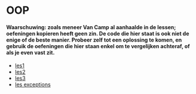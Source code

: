 # OOP
#### Waarschuwing: zoals meneer Van Camp al aanhaalde in de lessen; oefeningen kopieren heeft geen zin. De code die hier staat is ook niet de enige of de beste manier. Probeer zelf tot een oplossing te komen, en gebruik de oefeningen die hier staan enkel om te vergelijken achteraf, of als je even vast zit.
- [les1](les1.md)
- [les2](les2.md)
- [les3](les3.md)
- [les exceptions](lesexceptions.md)

